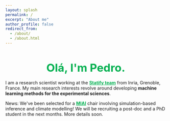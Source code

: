```yaml
---
layout: splash
permalink: /
excerpt: "About me"
author_profile: false
redirect_from: 
  - /about/
  - /about.html
---
```


<h1 style="color:#00b050; text-align: center; font-size:26pt; margin-bottom:0.5em" >Olá, I'm Pedro.</h1>

I am a research scientist working at the <a href="https://team.inria.fr/statify/" style="color:#00b050; font-weight:bold;" target="_blank">Statify team</a> from Inria, Grenoble, France. My main research interests revolve around developing <span style="font-weight:bold">machine learning methods for the experimental sciences</span>.  

News: We've been selected for a <a href="https://miai-cluster.univ-grenoble-alpes.fr/en/" style="color:#00b050; font-weight:bold;" target="_blank">MIAI</a> chair involving simulation-based inference and climate modelling! We will be recruiting a post-doc and a PhD student in the next months. More details soon. 

<!-- <div class="container">
  <div class="row">
    <div class="col-sm" style="text-align: center">
      <img src="/images/picto_research.svg" width="60px" style="margin-right:18px; display: inline-block; vertical-align: middle;"/>
      <a href="/research/" style="color:#00b050; font-weight:bold;">Research</a>
    </div>
    <div class="col-sm" style="text-align: center">
      <img src="/images/picto_publications.svg" width="60px" style="margin-right:18px; display: inline-block; vertical-align: middle;"/>
      <a href="/publications/" style="color:#00b050; font-weight:bold;">Publications</a>      
    </div>
    <div class="col-sm" style="text-align: center">
      <img src="/images/picto_code.svg" width="80px" style="margin-right:18px; display: inline-block; vertical-align: middle;"/>
      <a href="/code/" style="color:#00b050; font-weight:bold;">Code</a>      
    </div>
    <div class="col-sm" style="text-align: center">
      <img src="/images/picto_teaching.svg" width="60px" style="margin-right:18px; display: inline-block; vertical-align: middle;"/>
      <a href="/teaching/" style="color:#00b050; font-weight:bold;">Teaching</a>      
    </div>    
  </div>
</div> -->